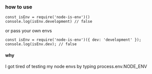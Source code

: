 ### how to use
```
const isEnv = require('node-is-env')()
console.log(isEnv.development) // false
```
or pass your own envs
```
const isEnv = require('node-is-env')({ dev: 'development' });
console.log(isEnv.dev); // false
```

#### why
I got tired of testing my node envs by typing process.env.NODE_ENV
